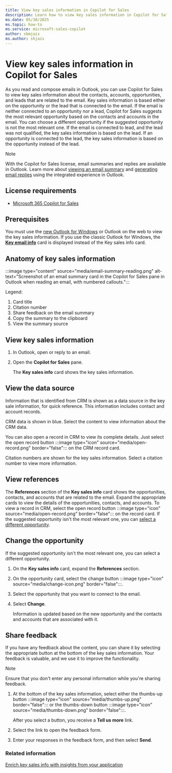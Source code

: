 ```yaml
---
title: View key sales information in Copilot for Sales
description: Learn how to view key sales information in Copilot for Sales as you read and compose emails in Outlook.
ms.date: 05/30/2025
ms.topic: how-to
ms.service: microsoft-sales-copilot
author: sbmjais
ms.author: shjais
---
```


# View key sales information in Copilot for Sales

As you read and compose emails in Outlook, you can use Copilot for Sales to view key sales information about the contacts, accounts, opportunities, and leads that are related to the email. Key sales information is based either on the opportunity or the lead that is connected to the email. If the email is neither connected to an opportunity nor a lead, Copilot for Sales suggests the most relevant opportunity based on the contacts and accounts in the email. You can choose a different opportunity if the suggested opportunity is not the most relevant one. If the email is connected to lead, and the lead was not qualified, the key sales information is based on the lead. If an opportunity is connected to the lead, the key sales information is based on the opportunity instead of the lead.

> [!NOTE]
> With the Copilot for Sales license, email summaries and replies are available in Outlook. Learn more about [viewing an email summary](email-summary-premium.md) and [generating email replies](email-reply-premium.md) using the integrated experience in Outlook. 

## License requirements

- [Microsoft 365 Copilot for Sales](https://www.microsoft.com/en-us/microsoft-365/copilot/copilot-for-sales#Pricing)

## Prerequisites

You must use the [new Outlook for Windows](https://support.microsoft.com/office/getting-started-with-the-new-outlook-for-windows-656bb8d9-5a60-49b2-a98b-ba7822bc7627) or Outlook on the web to view the key sales information. If you use the classic Outlook for Windows, the [**Key email info**](view-save-email-summary-crm.md) card is displayed instead of the Key sales info card. 

## Anatomy of key sales information

:::image type="content" source="media/email-summary-reading.png" alt-text="Screenshot of an email summary card in the Copilot for Sales pane in Outlook when reading an email, with numbered callouts.":::

Legend:

1. Card title
1. Citation number
1. Share feedback on the email summary
1. Copy the summary to the clipboard
1. View the summary source

## View key sales information

1. In Outlook, open or reply to an email.
1. Open the **Copilot for Sales** pane.

    The **Key sales info** card shows the key sales information.

## View the data source

Information that is identified from CRM is shown as a data source in the key sale information, for quick reference. This information includes contact and account records.

CRM data is shown in blue. Select the content to view information about the CRM data.

You can also open a record in CRM to view its complete details. Just select the open record button :::image type="icon" source="media/open-record.png" border="false"::: on the CRM record card.

Citation numbers are shown for the key sales information. Select a citation number to view more information.

## View references

The **References** section of the **Key sales info** card shows the opportunities, contacts, and accounts that are related to the email. Expand the appropriate cards to view the details of the opportunities, contacts, and accounts. To view a record in CRM, select the open record button :::image type="icon" source="media/open-record.png" border="false"::: on the record card. If the suggested opportunity isn't the most relevant one, you can [select a different opportunity](#change-the-opportunity).

## Change the opportunity

If the suggested opportunity isn't the most relevant one, you can select a different opportunity.

1. On the **Key sales info** card, expand the **References** section.
1. On the opportunity card, select the change button :::image type="icon" source="media/change-icon.png" border="false":::.
1. Select the opportunity that you want to connect to the email.
1. Select **Change**.

    Information is updated based on the new opportunity and the contacts and accounts that are associated with it.

## Share feedback

If you have any feedback about the content, you can share it by selecting the appropriate button at the bottom of the key sales information. Your feedback is valuable, and we use it to improve the functionality.

> [!NOTE]
> Ensure that you don't enter any personal information while you're sharing feedback.

1. At the bottom of the key sales information, select either the thumbs-up button :::image type="icon" source="media/thumbs-up.png" border="false"::: or the thumbs-down button :::image type="icon" source="media/thumbs-down.png" border="false":::.

    After you select a button, you receive a **Tell us more** link.

1. Select the link to open the feedback form.
1. Enter your responses in the feedback form, and then select **Send**.

### Related information

[Enrich key sales info with insights from your application](extend-key-sales-info.md)

